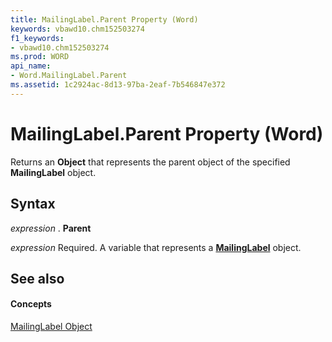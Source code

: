 ```yaml
---
title: MailingLabel.Parent Property (Word)
keywords: vbawd10.chm152503274
f1_keywords:
- vbawd10.chm152503274
ms.prod: WORD
api_name:
- Word.MailingLabel.Parent
ms.assetid: 1c2924ac-8d13-97ba-2eaf-7b546847e372
---
```



# MailingLabel.Parent Property (Word)

Returns an  **Object** that represents the parent object of the specified **MailingLabel** object.


## Syntax

 _expression_ . **Parent**

 _expression_ Required. A variable that represents a **[MailingLabel](mailinglabel-object-word.md)** object.


## See also


#### Concepts


[MailingLabel Object](mailinglabel-object-word.md)

